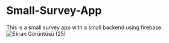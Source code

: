# Small-Survey-App

This is a small survey app with a small backend using firebase.
![Ekran Görüntüsü (25)](https://user-images.githubusercontent.com/104463962/177211594-6619f483-7014-4615-887d-6825adb1f6b6.png)
